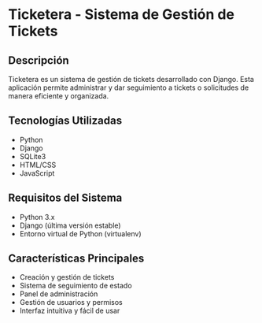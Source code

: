# Ticketera - Sistema de Gestión de Tickets

## Descripción
Ticketera es un sistema de gestión de tickets desarrollado con Django. Esta aplicación permite administrar y dar seguimiento a tickets o solicitudes de manera eficiente y organizada.

## Tecnologías Utilizadas
- Python
- Django
- SQLite3
- HTML/CSS
- JavaScript

## Requisitos del Sistema
- Python 3.x
- Django (última versión estable)
- Entorno virtual de Python (virtualenv)


## Características Principales
- Creación y gestión de tickets
- Sistema de seguimiento de estado
- Panel de administración
- Gestión de usuarios y permisos
- Interfaz intuitiva y fácil de usar

